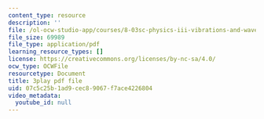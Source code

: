```yaml
---
content_type: resource
description: ''
file: /ol-ocw-studio-app/courses/8-03sc-physics-iii-vibrations-and-waves-fall-2016/07c5c25b1ad9cec89067f7ace4226804_T2n6fVybLcU.pdf
file_size: 69989
file_type: application/pdf
learning_resource_types: []
license: https://creativecommons.org/licenses/by-nc-sa/4.0/
ocw_type: OCWFile
resourcetype: Document
title: 3play pdf file
uid: 07c5c25b-1ad9-cec8-9067-f7ace4226804
video_metadata:
  youtube_id: null
---
```

